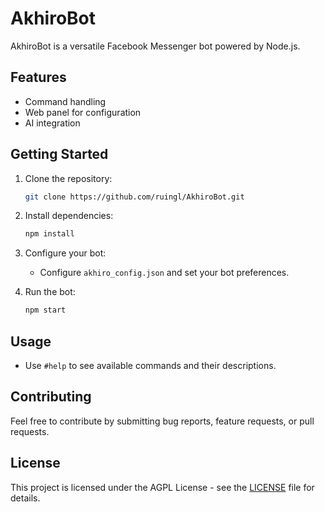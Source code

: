 # AkhiroBot

AkhiroBot is a versatile Facebook Messenger bot powered by Node.js.

## Features

- Command handling
- Web panel for configuration
- AI integration

## Getting Started

1. Clone the repository:

   ```bash
   git clone https://github.com/ruingl/AkhiroBot.git
   ```

2. Install dependencies:

   ```bash
   npm install
   ```

3. Configure your bot:

   - Configure `akhiro_config.json` and set your bot preferences.

4. Run the bot:

   ```bash
   npm start
   ```

## Usage

- Use `#help` to see available commands and their descriptions.

## Contributing

Feel free to contribute by submitting bug reports, feature requests, or pull requests.

## License

This project is licensed under the AGPL License - see the [LICENSE](LICENSE) file for details.
